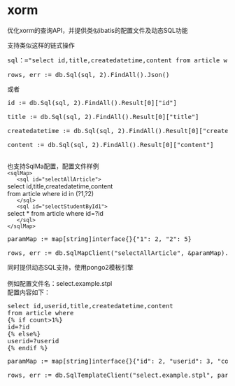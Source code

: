 # xorm

优化xorm的查询API，并提供类似ibatis的配置文件及动态SQL功能

支持类似这样的链式操作
<pre>
sql：="select id,title,createdatetime,content from article where id = ?"</br>
rows, err := db.Sql(sql, 2).FindAll().Json()
</pre>
或者
<pre>
id := db.Sql(sql, 2).FindAll().Result[0]["id"]</br>
title := db.Sql(sql, 2).FindAll().Result[0]["title"]</br>
createdatetime := db.Sql(sql, 2).FindAll().Result[0]["createdatetime"]</br>
content := db.Sql(sql, 2).FindAll().Result[0]["content"]</br>
</pre>

也支持SqlMa配置，配置文件样例</br>
`<sqlMap>`</br>
`	<sql id="selectAllArticle">`</br>
		select id,title,createdatetime,content </br>
		from article where id in (?1,?2)</br>
`	</sql>`</br>
`	<sql id="selectStudentById1">`</br>
		select * from article where id=?id</br>
`	</sql>`</br>
`</sqlMap>`</br>

<pre>
paramMap := map[string]interface{}{"1": 2, "2": 5}</br>
rows, err := db.SqlMapClient("selectAllArticle", &amp;paramMap).FindAllByParamMap().Xml()
</pre>
同时提供动态SQL支持，使用pongo2模板引擎</br></br>
例如配置文件名：select.example.stpl</br>
配置内容如下：
<pre>
select id,userid,title,createdatetime,content 
from article where  
{% if count>1%}
id=?id
{% else%}
userid=?userid
{% endif %}
</pre>
<pre>
paramMap := map[string]interface{}{"id": 2, "userid": 3, "count": 1}</br>
rows, err := db.SqlTemplateClient("select.example.stpl", paramMap).FindAllByParamMap().Json()
<pre>
